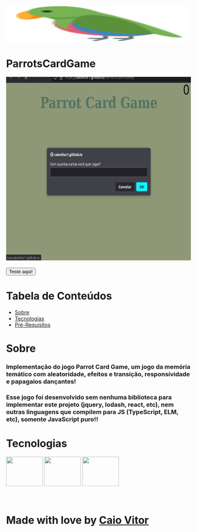 <img height="100" width="500" src="./imagens/parrtosLogo.svg" /> <br>

# ParrotsCardGame


<img height="500" width="600" src="./imagens/parrots.gif">
 <br> <br>
<a href='https://caiovitor1.github.io/Parrots-Card-Game/'><button>  Teste aqui!</button></a> <br<br>

# Tabela de Conteúdos

* [Sobre](#sobre)
* [Tecnologias](#tecnologias)
* [Pré-Requisitos](#pre-requisitos)

# Sobre
<h3> Implementação do jogo Parrot Card Game, um jogo da memória temático com aleatoridade, efeitos e transição, responsividade e papagaios dançantes!
</h3>
 <h3>Esse jogo foi desenvolvido sem nenhuma biblioteca para implementar este projeto (jquery, lodash, react, etc), nem outras linguagens que compilem para JS (TypeScript, ELM, etc), somente JavaScript puro!!</h3>


# Tecnologias
<div display='flex'>
<img height="80" width="100" src="https://cdn.jsdelivr.net/gh/devicons/devicon/icons/html5/html5-original.svg" /> 
<img  height="80" width="100" src="https://cdn.jsdelivr.net/gh/devicons/devicon/icons/javascript/javascript-original.svg" />
<img height="80" width="100" src="https://cdn.jsdelivr.net/gh/devicons/devicon/icons/css3/css3-original.svg" /><br>
</div>         
<br><br>

# Made with love by <a href='https://www.linkedin.com/in/caiovitor33/'> Caio Vitor </a>

    
